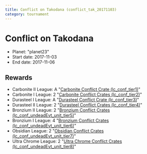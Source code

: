 ```yaml
---
title: Conflict on Takodana (conflict_tak_20171103)
category: tournament
---
```

# Conflict on Takodana

  * Planet: "planet23"
  * Start date: 2017-11-03
  * End date: 2017-11-06

## Rewards

  * Carbonite II League: A "[Carbonite Conflict Crate (lc_conf_tier1)](lc_conf_tier1.html)"
  * Carbonite I League: 2 "[Carbonite Conflict Crates (lc_conf_tier2)](lc_conf_tier2.html)"
  * Durasteel I League: A "[Durasteel Conflict Crate (lc_conf_tier3)](lc_conf_tier3.html)"
  * Durasteel II League: 2 "[Durasteel Conflict Crates (lc_conf_tier4)](lc_conf_tier4.html)"
  * Bronzium II League: 2 "[Bronzium Conflict Crates (lc_conf_undeadEvt_unit_tier5)](lc_conf_undeadEvt_unit_tier5.html)"
  * Bronzium I League: 4 "[Bronzium Conflict Crates (lc_conf_undeadEvt_unit_tier6)](lc_conf_undeadEvt_unit_tier6.html)"
  * Obsidian League: 2 "[Obsidian Conflict Crates (lc_conf_undeadEvt_unit_tier7)](lc_conf_undeadEvt_unit_tier7.html)"
  * Ultra Chrome League: 2 "[Ultra Chrome Conflict Crates (lc_conf_undeadEvt_unit_tier8)](lc_conf_undeadEvt_unit_tier8.html)"

